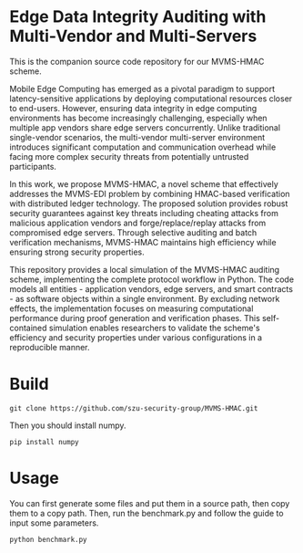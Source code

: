 # Edge Data Integrity Auditing with Multi-Vendor and Multi-Servers

This is the companion source code repository for our MVMS-HMAC scheme.

Mobile Edge Computing has emerged as a pivotal paradigm to support latency-sensitive applications by deploying computational resources closer to end-users. However, ensuring data integrity in edge computing environments has become increasingly challenging, especially when multiple app vendors share edge servers concurrently. Unlike traditional single-vendor scenarios, the multi-vendor multi-server environment introduces significant computation and communication overhead while facing more complex security threats from potentially untrusted participants.

In this work, we propose MVMS-HMAC, a novel scheme that effectively addresses the MVMS-EDI problem by combining HMAC-based verification with distributed ledger technology. The proposed solution provides robust security guarantees against key threats including cheating attacks from malicious application vendors and forge/replace/replay attacks from compromised edge servers. Through selective auditing and batch verification mechanisms, MVMS-HMAC maintains high efficiency while ensuring strong security properties.

This repository provides a local simulation of the MVMS-HMAC auditing scheme, implementing the complete protocol workflow in Python. The code models all entities - application vendors, edge servers, and smart contracts - as software objects within a single environment. By excluding network effects, the implementation focuses on measuring computational performance during proof generation and verification phases. This self-contained simulation enables researchers to validate the scheme's efficiency and security properties under various configurations in a reproducible manner.



# Build
```
git clone https://github.com/szu-security-group/MVMS-HMAC.git
```
Then you should install numpy.
```
pip install numpy
```
# Usage
You can first generate some files and put them in a source path, then copy them to a copy path.
Then, run the benchmark.py and follow the guide to input some parameters.
```
python benchmark.py
```


